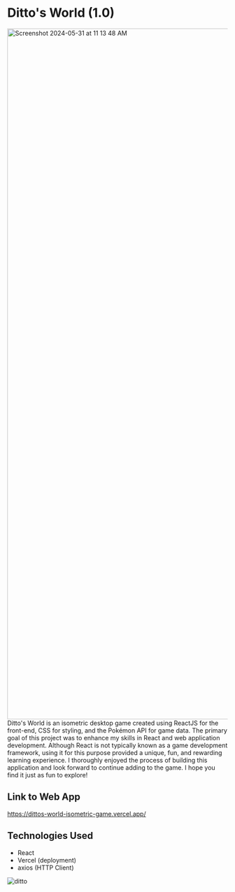 # Ditto's World (1.0)
<img width="1581" alt="Screenshot 2024-05-31 at 11 13 48 AM" src="https://github.com/nicoguerra18/DittosWorld/assets/139820627/113edc77-f465-49e5-b3d0-7ed259aa7f25">
<br/>
Ditto's World is an isometric desktop game created using ReactJS for the front-end, CSS for styling, and the Pokémon API for game data. The primary goal of this project was to enhance my skills in React and web application development. Although React is not typically known as a game development framework, using it for this purpose provided a unique, fun, and rewarding learning experience. I thoroughly enjoyed the process of building this application and look forward to continue adding to the game. I hope you find it just as fun to explore!

## Link to Web App
https://dittos-world-isometric-game.vercel.app/

## Technologies Used
- React
- Vercel (deployment)
- axios (HTTP Client)

![ditto](https://github.com/nicoguerra18/DittosWorld-Isometric-Game/assets/139820627/78fc5e1f-df84-4eef-9179-6bbb18169b28)

